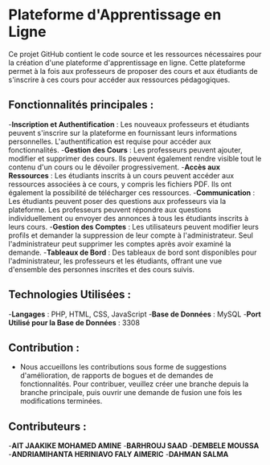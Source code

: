 # Plateforme d'Apprentissage en Ligne
Ce projet GitHub contient le code source et les ressources nécessaires pour la création d'une plateforme d'apprentissage en ligne. Cette plateforme permet à la fois aux professeurs de proposer des cours et aux étudiants de s'inscrire à ces cours pour accéder aux ressources pédagogiques.

## Fonctionnalités principales :
-**Inscription et Authentification** : Les nouveaux professeurs et étudiants peuvent s'inscrire sur la plateforme en fournissant leurs informations personnelles. L'authentification est requise pour accéder aux fonctionnalités.
-**Gestion des Cours** : Les professeurs peuvent ajouter, modifier et supprimer des cours. Ils peuvent également rendre visible tout le contenu d'un cours ou le dévoiler progressivement.
-**Accès aux Ressources** : Les étudiants inscrits à un cours peuvent accéder aux ressources associées à ce cours, y compris les fichiers PDF. Ils ont également la possibilité de télécharger ces ressources.
-**Communication** : Les étudiants peuvent poser des questions aux professeurs via la plateforme. Les professeurs peuvent répondre aux questions individuellement ou envoyer des annonces à tous les étudiants inscrits à leurs cours.
-**Gestion des Comptes** : Les utilisateurs peuvent modifier leurs profils et demander la suppression de leur compte à l'administrateur. Seul l'administrateur peut supprimer les comptes après avoir examiné la demande.
-**Tableaux de Bord** : Des tableaux de bord sont disponibles pour l'administrateur, les professeurs et les étudiants, offrant une vue d'ensemble des personnes inscrites et des cours suivis.
## Technologies Utilisées :
 -**Langages** :  PHP, HTML, CSS, JavaScript 
 -**Base de Données**  : MySQL
 -**Port Utilisé pour la Base de Données** : 3308
## Contribution :
- Nous accueillons les contributions sous forme de suggestions d'amélioration, de rapports de bogues et de demandes de fonctionnalités. Pour contribuer, veuillez créer une branche depuis la branche principale, puis ouvrir une demande de fusion une fois les modifications terminées.

## Contributeurs :
-**AIT JAAKIKE MOHAMED AMINE**
-**BARHROUJ SAAD**
-**DEMBELE MOUSSA**
-**ANDRIAMIHANTA HERINIAVO FALY AIMERIC**
-**DAHMAN SALMA**

